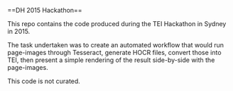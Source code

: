 ==DH 2015 Hackathon==

This repo contains the code produced during the TEI Hackathon in Sydney in 2015.

The task undertaken was to create an automated workflow that would run 
page-images through Tesseract, generate HOCR files, convert those into
TEI, then present a simple rendering of the result side-by-side with 
the page-images.

This code is not curated. 

